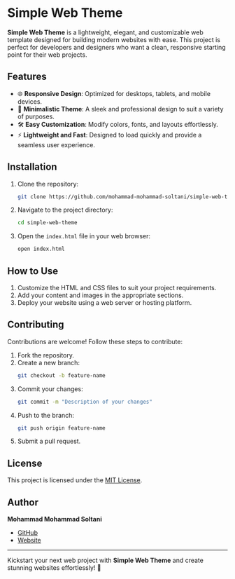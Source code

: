 
# Simple Web Theme

**Simple Web Theme** is a lightweight, elegant, and customizable web template designed for building modern websites with ease. This project is perfect for developers and designers who want a clean, responsive starting point for their web projects.

## Features
- 🌐 **Responsive Design**: Optimized for desktops, tablets, and mobile devices.
- 🎨 **Minimalistic Theme**: A sleek and professional design to suit a variety of purposes.
- 🛠️ **Easy Customization**: Modify colors, fonts, and layouts effortlessly.
- ⚡ **Lightweight and Fast**: Designed to load quickly and provide a seamless user experience.

## Installation
1. Clone the repository:
   ```bash
   git clone https://github.com/mohammad-mohammad-soltani/simple-web-theme.git
   ```
2. Navigate to the project directory:
   ```bash
   cd simple-web-theme
   ```
3. Open the `index.html` file in your web browser:
   ```bash
   open index.html
   ```

## How to Use
1. Customize the HTML and CSS files to suit your project requirements.
2. Add your content and images in the appropriate sections.
3. Deploy your website using a web server or hosting platform.

## Contributing
Contributions are welcome! Follow these steps to contribute:
1. Fork the repository.
2. Create a new branch:
   ```bash
   git checkout -b feature-name
   ```
3. Commit your changes:
   ```bash
   git commit -m "Description of your changes"
   ```
4. Push to the branch:
   ```bash
   git push origin feature-name
   ```
5. Submit a pull request.

## License
This project is licensed under the [MIT License](LICENSE).

## Author
**Mohammad Mohammad Soltani**  
- [GitHub](https://github.com/mohammad-mohammad-soltani)  
- [Website](http://sadatmag.ir)

---

Kickstart your next web project with **Simple Web Theme** and create stunning websites effortlessly! 🌟
